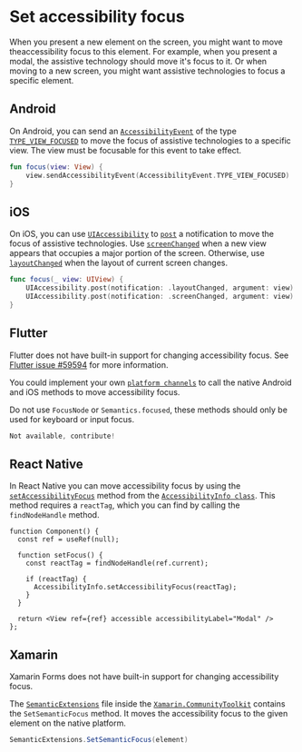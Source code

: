 # Set accessibility focus

When you present a new element on the screen, you might want to move theaccessibility focus to this element. For example, when you present a modal, the assistive technology should move it's
focus to it. Or when moving to a new screen, you might want assistive technologies to focus a specific element.

## Android

On Android, you can send an [`AccessibilityEvent`](https://developer.android.com/reference/android/view/accessibility/AccessibilityEvent) of the type [`TYPE_VIEW_FOCUSED`](https://developer.android.com/reference/android/view/accessibility/AccessibilityEvent#TYPE_VIEW_FOCUSED) to move the focus of assistive technologies to a specific view. The view must be focusable for this event to take effect.

```kotlin
fun focus(view: View) {
    view.sendAccessibilityEvent(AccessibilityEvent.TYPE_VIEW_FOCUSED)
}
```

## iOS

On iOS, you can use [`UIAccessibility`](https://developer.apple.com/documentation/objectivec/nsobject/uiaccessibility) to [`post`](https://developer.apple.com/documentation/uikit/uiaccessibility/1615194-post) a notification to move the focus of assistive technologies. Use [`screenChanged`](https://developer.apple.com/documentation/uikit/uiaccessibility/notification/1620198-screenchanged/) when a new view appears that occupies a major portion of the screen. Otherwise, use [`layoutChanged`](https://developer.apple.com/documentation/uikit/uiaccessibility/notification/1620186-layoutchanged) when the layout of current screen changes.

```swift
func focus(_ view: UIView) {
    UIAccessibility.post(notification: .layoutChanged, argument: view)
    UIAccessibility.post(notification: .screenChanged, argument: view)
}
```

## Flutter

Flutter does not have built-in support for changing accessibility focus. See [Flutter issue #59594](https://github.com/flutter/flutter/issues/59594) for more information.

You could implement your own [`platform channels`](https://docs.flutter.dev/development/platform-integration/platform-channels) to call the native Android and iOS methods to move accessibility focus.

Do not use `FocusNode` or `Semantics.focused`, these methods should only be used for keyboard or input focus.

```dart
Not available, contribute!
```

## React Native

In React Native you can move accessibility focus by using the [`setAccessibilityFocus`](https://reactnative.dev/docs/accessibilityinfo#setaccessibilityfocus) method from the [`AccessibilityInfo class`](https://reactnative.dev/docs/accessibilityinfo). This method requires a `reactTag`, which you can find by calling the `findNodeHandle` method.

```tsx
function Component() {
  const ref = useRef(null);
  
  function setFocus() {
    const reactTag = findNodeHandle(ref.current);
    
    if (reactTag) {
      AccessibilityInfo.setAccessibilityFocus(reactTag);
    }
  }

  return <View ref={ref} accessible accessibilityLabel="Modal" />
};
```

## Xamarin

Xamarin Forms does not have built-in support for changing accessibility focus.

The [`SemanticExtensions`](https://github.com/xamarin/XamarinCommunityToolkit/blob/main/src/CommunityToolkit/Xamarin.CommunityToolkit/Extensions/Semantic/SemanticExtensions.shared.cs) file inside the [`Xamarin.CommunityToolkit`](https://github.com/xamarin/XamarinCommunityToolkit) contains the `SetSemanticFocus` method. It moves the accessibility focus to the given element on the native platform.

```csharp
SemanticExtensions.SetSemanticFocus(element)
```
